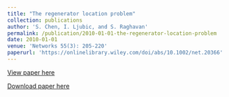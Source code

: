 ```yaml
---
title: "The regenerator location problem"
collection: publications
author: 'S. Chen, I. Ljubic, and S. Raghavan'
permalink: /publication/2010-01-01-the-regenerator-location-problem
date: 2010-01-01
venue: 'Networks 55(3): 205-220'
paperurl: 'https://onlinelibrary.wiley.com/doi/abs/10.1002/net.20366'
---
```

[View paper here](https://onlinelibrary.wiley.com/doi/abs/10.1002/net.20366)

[Download paper here]({{site.url}}/docs/publications/rlp.pdf)
